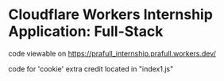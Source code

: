 # Cloudflare Workers Internship Application: Full-Stack

code viewable on https://prafull_internship.prafull.workers.dev/

code for 'cookie' extra credit located in "index1.js"
